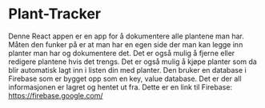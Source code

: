 # Plant-Tracker

Denne React appen er en app for å dokumentere alle plantene man har. Måten den funker på er at man har en egen side der man kan legge inn planter man har og dokumentere det. Det er også mulig å fjerne eller redigere plantene hvis det trengs. Det er også mulig å kjøpe planter som da blir automatisk lagt inn i listen din med planter.
Den bruker en database i Firebase som er bygget opp som en key, value database. Det er der all informasjonen er lagret og hentet ut fra. Dette er en link til Firebase: https://firebase.google.com/
